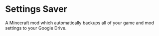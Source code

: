 # Settings Saver

A Minecraft mod which automatically backups all of your game and mod settings to your Google Drive.
